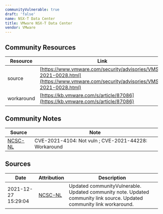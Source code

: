 ```yaml
---
communityVulnerable: true
draft: 'false'
name: NSX-T Data Center
title: VMware NSX-T Data Center
vendor: VMware
---
```



## Community Resources
| Resource | Link |
| --- | --- |
| source | [https://www.vmware.com/security/advisories/VMSA-2021-0028.html](https://www.vmware.com/security/advisories/VMSA-2021-0028.html) |
| workaround | [https://kb.vmware.com/s/article/87086](https://kb.vmware.com/s/article/87086) |

## Community Notes
| Source | Note |
| --- | --- |
| [NCSC-NL](https://github.com/NCSC-NL/log4shell/blob/main/software/README.md) | CVE-2021-4104: Not vuln ; CVE-2021-44228: Workaround </ul> |

## Sources
| Date | Attribution | Description |
| --- | --- | --- |
| 2021-12-27 15:29:04 | [NCSC-NL](https://github.com/NCSC-NL/log4shell/blob/main/software/README.md) | Updated communityVulnerable. Updated community note. Updated community link source. Updated community link workaround.  |
